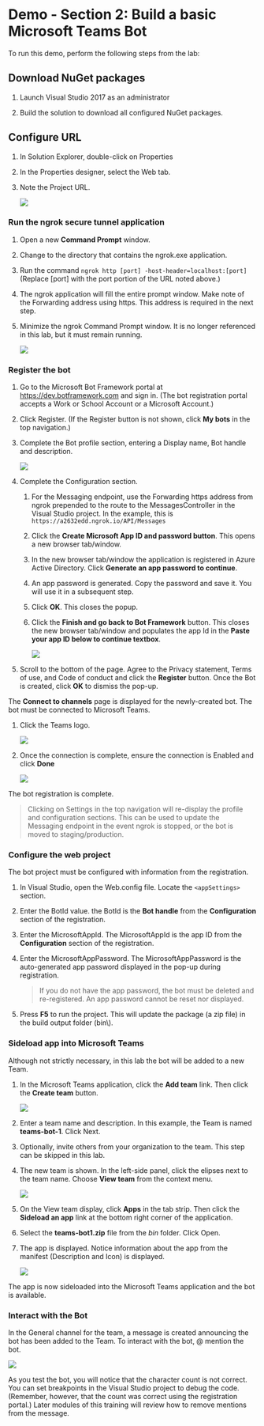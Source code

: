 # Demo - Section 2: Build a basic Microsoft Teams Bot

To run this demo, perform the following steps from the lab:

## Download NuGet packages

1. Launch Visual Studio 2017 as an administrator

4. Build the solution to download all configured NuGet packages.

## Configure URL

1. In Solution Explorer, double-click on Properties

2. In the Properties designer, select the Web tab.
3. Note the Project URL.

    ![](Images/Exercise2-02.png)

### Run the ngrok secure tunnel application

1. Open a new **Command Prompt** window.
2. Change to the directory that contains the ngrok.exe application.
3. Run the command `ngrok http [port] -host-header=localhost:[port]` (Replace [port] with the port portion of the URL noted above.)
4. The ngrok application will fill the entire prompt window. Make note of the Forwarding address using https. This address is required in the next step.
5. Minimize the ngrok Command Prompt window. It is no longer referenced in this lab, but it must remain running.

	![](Images/Exercise2-03.png)

### Register the bot ###

1. Go to the Microsoft Bot Framework portal at https://dev.botframework.com and sign in. (The bot registration portal accepts a Work or School Account or a Microsoft Account.)
2. Click Register. (If the Register button is not shown, click **My bots** in the top navigation.)
3. Complete the Bot profile section, entering a Display name, Bot handle and description.

    ![](Images/Exercise2-04.png)

4. Complete the Configuration section.

    1. For the Messaging endpoint, use the Forwarding https address from ngrok prepended to the route to the MessagesController in the Visual Studio project. In the example, this is `https://a2632edd.ngrok.io/API/Messages`

    2. Click the **Create Microsoft App ID and password button**. This opens a new browser tab/window.

    3. In the new browser tab/window the application is registered in Azure Active Directory. Click **Generate an app password to continue**.

    4. An app password is generated. Copy the password and save it. You will use it in a subsequent step.

    5. Click **OK**. This closes the popup.

    6. Click the **Finish and go back to Bot Framework** button. This closes the new browser tab/window and populates the app Id in the **Paste your app ID below to continue textbox**.

        ![](Images/Exercise2-05.png)

5. Scroll to the bottom of the page. Agree to the Privacy statement, Terms of use, and Code of conduct and click the **Register** button. Once the Bot is created, click **OK** to dismiss the pop-up.

The **Connect to channels** page is displayed for the newly-created bot. The bot must be connected to Microsoft Teams.

1. Click the Teams logo.

    ![](Images/Exercise2-06.png)

2. Once the connection is complete, ensure the connection is Enabled and click **Done**

    ![](Images/Exercise2-07.png)

The bot registration is complete.

> Clicking on Settings in the top navigation will re-display the profile and configuration sections. This can be used to update the Messaging endpoint in the event ngrok is stopped, or the bot is moved to staging/production.

### Configure the web project
The bot project must be configured with information from the registration.

1. In Visual Studio, open the Web.config file. Locate the `<appSettings>` section.

2. Enter the BotId value. the BotId is the **Bot handle** from the **Configuration** section of the registration.
3. Enter the MicrosoftAppId. The MicrosoftAppId is the app ID from the **Configuration** section of the registration.
4. Enter the MicrosoftAppPassword. The MicrosoftAppPassword is the auto-generated app password displayed in the pop-up during registration.
    > If you do not have the app password, the bot must be deleted and re-registered. An app password cannot be reset nor displayed.

5. Press **F5** to run the project. This will update the package (a zip file) in the build output folder (bin\\).

### Sideload app into Microsoft Teams ###

Although not strictly necessary, in this lab the bot will be added to a new Team.
1. In the Microsoft Teams application, click the **Add team** link. Then click the **Create team** button.

    ![](Images/Exercise1-08.png)

2. Enter a team name and description. In this example, the Team is named **teams-bot-1**. Click Next.
3. Optionally, invite others from your organization to the team. This step can be skipped in this lab.
4. The new team is shown. In the left-side panel, click the elipses next to the team name. Choose **View team** from the context menu.

    ![](Images/Exercise2-12.png)

5. On the View team display, click **Apps** in the tab strip. Then click the **Sideload an app** link at the bottom right corner of the application.

6. Select the **teams-bot1.zip** file from the *bin* folder. Click Open.

7. The app is displayed. Notice information about the app from the manifest (Description and Icon) is displayed.

    ![](Images/Exercise2-13.png)

The app is now sideloaded into the Microsoft Teams application and the bot is available.

### Interact with the Bot ###

In the General channel for the team, a message is created announcing the bot has been added to the Team. To interact with the bot, @ mention the bot.

![](Images/Exercise2-14.png)

As you test the bot, you will notice that the character count is not correct. You can set breakpoints in the Visual Studio project to debug the code. (Remember, however, that the count was correct using the registration portal.) Later modules of this training will review how to remove mentions from the message.
